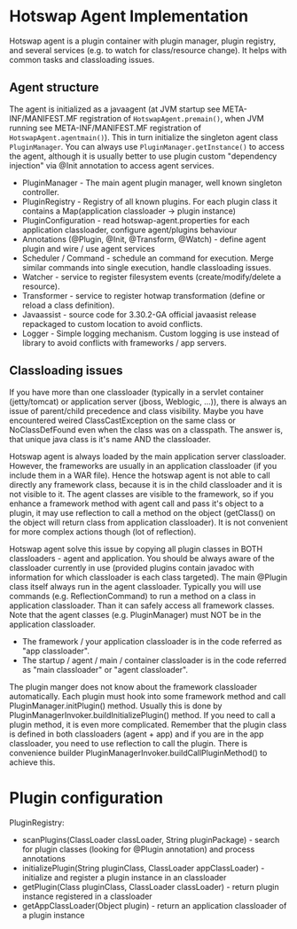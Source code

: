 Hotswap Agent Implementation
============================

Hotswap agent is a plugin container with plugin manager, plugin registry, and several services
(e.g. to watch for class/resource change). It helps with common tasks and classloading issues.

Agent structure
---------------
The agent is initialized as a javaagent (at JVM startup see META-INF/MANIFEST.MF registration of `HotswapAgent.premain()`, when JVM running see META-INF/MANIFEST.MF registration of `HotswapAgent.agentmain()`). This in turn
initialize the singleton agent class `PluginManager`. You can always use `PluginManager.getInstance()` to access the agent,
although it is usually better to use plugin custom "dependency injection" via @Init annotation to access agent services.

* PluginManager - The main agent plugin manager, well known singleton controller.
* PluginRegistry - Registry of all known plugins. For each plugin class it contains a Map(application classloader -> plugin instance)
* PluginConfiguration - read hotswap-agent.properties for each application classloader, configure agent/plugins behaviour
* Annotations (@Plugin, @Init, @Transform, @Watch) - define agent plugin and wire / use agent services
* Scheduler / Command - schedule an command for execution. Merge similar commands into single execution, handle
    classloading issues.
* Watcher - service to register filesystem events (create/modify/delete a resource).
* Transformer - service to register hotwap transformation (define or reload a class definition).
* Javaassist - source code for 3.30.2-GA official javaasist release repackaged to custom location to avoid conflicts.
* Logger - Simple logging mechanism. Custom logging is use instead of library to avoid conflicts with frameworks / app servers.

Classloading issues
-------------------
If you have more than one classloader (typically in a servlet container (jetty/tomcat) or application server
(jboss, Weblogic, ...)), there is always an issue of parent/child precedence and class visibility. Maybe you
 have encountered weired ClassCastException on the same class or NoClassDefFound even when the class was
 on a classpath. The answer is, that unique java class is it's name AND the classloader.

Hotswap agent is always loaded by the main application server classloader. However, the frameworks are usually
 in an application classloader (if you include them in a WAR file). Hence the hotswap agent is not able to
 call directly any framework class, because it is in the child classloader and it is not visible to it. The agent
 classes are visible to the framework, so if you enhance a framework method with agent call and pass it's object
 to a plugin, it may use reflection to call a method on the object (getClass() on the object will return class
 from application classloader). It is not convenient for more complex actions though (lot of reflection).

Hotswap agent solve this issue by copying all plugin classes in BOTH classloaders - agent and application. You should
be always aware of the classloader currently in use (provided plugins contain javadoc with information
for which classloader is each class targeted). The main @Plugin class itself always run in the agent classloader.
Typically you will use commands (e.g. ReflectionCommand) to run a method on a class in application classloader. Than
it can safely access all framework classes. Note that the agent classes (e.g. PluginManager) must NOT be in the
application classloader.

* The framework / your application classloader is in the code referred as "app classloader".
* The startup / agent / main / container classloader is in the code referred as "main classloader" or "agent classloader".

The plugin manger does not know about the framework classloader automatically. Each plugin must hook into some framework
method and call PluginManager.initPlugin() method. Usually this is done by PluginManagerInvoker.buildInitializePlugin()
method. If you need to call a plugin method, it is even more complicated. Remember that the plugin class is defined
in both classloaders (agent + app) and if you are in the app classloader, you need to use reflection to call the plugin.
There is convenience builder PluginManagerInvoker.buildCallPluginMethod() to achieve this.

Plugin configuration
====================
PluginRegistry:
* scanPlugins(ClassLoader classLoader, String pluginPackage) - search for plugin classes (looking for @Plugin annotation) and
    process annotations
* initializePlugin(String pluginClass, ClassLoader appClassLoader) - initialize and register a plugin instance in an classloader
* getPlugin(Class<T> pluginClass, ClassLoader classLoader) - return plugin instance registered in a classloader
* getAppClassLoader(Object plugin) - return an application classloader of a plugin instance

